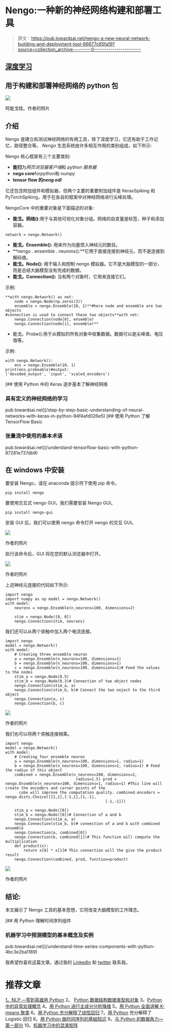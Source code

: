 # Nengo:一种新的神经网络构建和部署工具

> 原文：<https://pub.towardsai.net/nengo-a-new-neural-network-building-and-deployment-tool-66677c65fa19?source=collection_archive---------0----------------------->

## [深度学习](https://towardsai.net/p/category/machine-learning/deep-learning)

## 用于构建和部署神经网络的 python 包

![](img/43a29913c3d841b6a33c2283493ece9a.png)

阿能戈桂。作者的照片

## 介绍

Nengo 是建立和测试神经网络的有用工具，除了深度学习，它还有助于工作记忆，路径整合等。 *Nengo* 生态系统由许多相互作用的类别组成，如下所示:

Nengo 核心框架有三个主要类别:

*   **能归**为*网页浏览器客户端*和 *python 服务器*
*   **nego core**for*python*和 *numpy*
*   **tensor flow 的*neng odl***

它还包含附加组件和模拟器，但两个主要的重要附加组件是 KerasSpiking 和 PyTorchSpiking，用于在各自的框架中对神经网络进行尖峰处理。

NengoCore 中的重要对象是下面描述的对象:

*   **能戈。网络()**:用于与其他可视化对象分组。网络的自变量是标签、种子和添加容器。

```
network = nengo.Network()
```

*   **能戈。Ensemble():** 用来作为向量馈入神经元的数目。
*   **nengo . ensemble . neurons():**它用于直接连接到神经元，而不是连接到解码值。
*   **能戈。Node():** 用于输入和控制 nengo 模拟器。它不是大脑模型的一部分，而是总结大脑模型没有完成的数据。
*   **能戈。Connection():** 当有两个对象时，它用来连接它们。

示例:

```
**with nengo.Network() as net:
    node = nengo.Node(np.zeros(2))
    ensemble = nengo.Ensemble(10, 1)**#here node and ensemble are two objects
#connection is used to connect these two objects**with net:
    nengo.Connection(node[0], ensemble)
    nengo.Connection(node[1], ensemble)**
```

*   能戈。Probe():用于从模拟的所有对象中收集数据。数据可以是尖峰值、电压值等。

示例:

```
with nengo.Network():
    ens = nengo.Ensemble(10, 1)
print(ens.probeable)#output:
('decoded_output', 'input', 'scaled_encoders')
```

[](/step-by-step-basic-understanding-of-neural-networks-with-keras-in-python-94f4afd026e5) [## 使用 Python 中的 Keras 逐步基本了解神经网络

### 具有定义的神经网络的学习

pub.towardsai.net](/step-by-step-basic-understanding-of-neural-networks-with-keras-in-python-94f4afd026e5) [](/understand-tensorflow-basic-with-python-87281e737db9) [## 使用 Python 了解 TensorFlow Basic

### 张量流中使用的基本术语

pub.towardsai.net](/understand-tensorflow-basic-with-python-87281e737db9) 

## 在 windows 中安装

要安装 Nengo，请在 anaconda 提示符下使用 pip 命令。

```
pip install nengo
```

要使用交互式 nengo GUI，我们需要安装 Nengo GUI。

```
pip install nengo-gui
```

安装 GUI 后，我们可以使用 nengo 命令打开 nengo 的交互 GUI。

![](img/d384c5da4e4c3286fd4e773fb1084c81.png)

作者的照片

执行该命令后，GUI 将在您的默认浏览器中打开。

![](img/43a29913c3d841b6a33c2283493ece9a.png)

作者的照片

上述神经元连接的代码如下所示:

```
import nengo                       
import numpy as np model = nengo.Network()                       
with model:                           
    neurons = nengo.Ensemble(n_neurons=100, dimensions=2)

    stim = nengo.Node([0, 0])
    nengo.Connection(stim, neurons)
```

我们还可以从两个突触中加入两个电流连接。

```
import nengo
model = nengo.Network()
with model:
    # Creating three ensemble neuron
    a = nengo.Ensemble(n_neurons=100, dimensions=1)
    b = nengo.Ensemble(n_neurons=100, dimensions=1)
    c = nengo.Ensemble(n_neurons=100, dimensions=1)# Feed the values to the nodes
    stim_a = nengo.Node(0.5)
    stim_b = nengo.Node(0.3)# Connection of two object nodes
    nengo.Connection(stim_a, a)
    nengo.Connection(stim_b, b)# Connect the two onject to the third object
    nengo.Connection(a, c)
    nengo.Connection(b, c)
```

![](img/52dde963acf9572870f8600060a10684.png)

作者的照片

我们也可以将两个突触连接相乘。

```
import nengo
model = nengo.Network()
with model:
    # Creating four ensemble neuron
    a = nengo.Ensemble(n_neurons=100, dimensions=1, radius=1)
    b = nengo.Ensemble(n_neurons=100, dimensions=1, radius=1) # Feed the radius of this object 
    combined = nengo.Ensemble(n_neurons=200, dimensions=2,
                               radius=1.5) prod = nengo.Ensemble(n_neurons=100, dimensions=1, radius=1) #This line will create the encoders and corner points of the
      cube will improve the computation quality. combined.encoders = nengo.dists.Choice([[1,1],[-1,1],[1,-1],
                                            [-1,-1]])

    stim_a = nengo.Node([0])
    stim_b = nengo.Node([0])# Connection of a and b 
    nengo.Connection(stim_a, a)
    nengo.Connection(stim_b, b)# coneection of a and b with combined ensemble
    nengo.Connection(a, combined[0])
    nengo.Connection(b, combined[1])# This function will compute the multiplication
    def product(x):
        return x[0] * x[1]# This connection will the give the product result
    nengo.Connection(combined, prod, function=product)
```

![](img/4556112a06e435b262bc0bcd280a33ad.png)

作者的照片

## 结论:

本文展示了 Nengo 工具的基本思想，它将改变大脑模型的工作理念。

[](/understand-time-series-components-with-python-4bc3e2ba1189) [## 用 Python 理解时间序列组件

### 机器学习中预测模型的基本概念及实例

pub.towardsai.net](/understand-time-series-components-with-python-4bc3e2ba1189) 

我希望你喜欢这篇文章。通过我的 [LinkedIn](https://www.linkedin.com/in/data-scientist-95040a1ab/) 和 [twitter](https://twitter.com/amitprius) 联系我。

# 推荐文章

[1。NLP —零到英雄用 Python](https://medium.com/towards-artificial-intelligence/nlp-zero-to-hero-with-python-2df6fcebff6e?sk=2231d868766e96b13d1e9d7db6064df1)
2。 [Python 数据结构数据类型和对象](https://medium.com/towards-artificial-intelligence/python-data-structures-data-types-and-objects-244d0a86c3cf?sk=42f4b462499f3fc3a160b21e2c94dba6)
3。[Python 中的异常处理概念](/exception-handling-concepts-in-python-4d5116decac3?source=friends_link&sk=a0ed49d9fdeaa67925eac34ecb55ea30)
4。[用 Python 进行主成分分析降维](/principal-component-analysis-in-dimensionality-reduction-with-python-1a613006d531?source=friends_link&sk=3ed0671fdc04ba395dd36478bcea8a55)
5。[用 Python 全面讲解 K-means 聚类](https://medium.com/towards-artificial-intelligence/fully-explained-k-means-clustering-with-python-e7caa573176a?source=friends_link&sk=9c5c613ceb10f2d203712634f3b6fb28)
6。[用 Python 充分解释了线性回归](https://medium.com/towards-artificial-intelligence/fully-explained-linear-regression-with-python-fe2b313f32f3?source=friends_link&sk=53c91a2a51347ec2d93f8222c0e06402)
7。[用 Python](https://medium.com/towards-artificial-intelligence/fully-explained-logistic-regression-with-python-f4a16413ddcd?source=friends_link&sk=528181f15a44e48ea38fdd9579241a78)
充分解释了 Logistic 回归 8。[用 Python 做时间序列的基础知识](https://medium.com/towards-artificial-intelligence/basic-of-time-series-with-python-a2f7cb451a76?source=friends_link&sk=09d77be2d6b8779973e41ab54ebcf6c5)
9。[与 Python 的数据角力—第一部分](/data-wrangling-with-python-part-1-969e3cc81d69?source=friends_link&sk=9c3649cf20f31a5c9ead51c50c89ba0b)
10。[机器学习中的混淆矩阵](https://medium.com/analytics-vidhya/confusion-matrix-in-machine-learning-91b6e2b3f9af?source=friends_link&sk=11c6531da0bab7b504d518d02746d4cc)